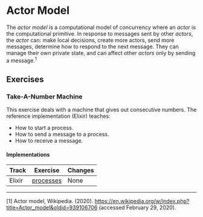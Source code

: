 # Actor Model

The _actor model_ is a computational model of concurrency where an _actor_ is the computational primitive. In response to messages sent by other _actors_, the _actor_ can: make local decisions, create more actors, send more messages, determine how to respond to the next message. They can manage their own private state, and can affect other _actors_ only by sending a message.<sup>1</sup>

## Exercises

### Take-A-Number Machine

This exercise deals with a machine that gives out consecutive numbers. The reference implementation (Elixir) teaches:

- How to start a process.
- How to send a message to a process.
- How to receive a message.

#### Implementations

| Track  | Exercise                           | Changes |
| ------ | ---------------------------------- | ------- |
| Elixir | [processes][implementation-elixir] | None    |

[implementation-elixir]: ../../languages/elixir/exercises/concept/take-a-number/.docs/introduction.md

---

[1] Actor model, Wikipedia. (2020). https://en.wikipedia.org/w/index.php?title=Actor_model&oldid=939106706 (accessed February 29, 2020).
